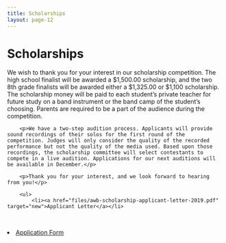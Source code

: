 ```yaml
---
title: Scholarships
layout: page-12
---
```


# Scholarships

<div class="row">
    <div class="col-md-8">
        <p>We wish to thank you for your interest in our scholarship competition. The high school finalist will be awarded a $1,500.00 scholarship, and the two 8th grade finalists will be awarded either a $1,325.00 or $1,100 scholarship. The scholarship money will be paid to each student’s private teacher for future study on a band instrument or the band camp of the student’s choosing. Parents are required to be a part of the audience during the competition.</p>

        <p>We have a two-step audition process. Applicants will provide sound recordings of their solos for the first round of the competition. Judges will only consider the quality of the recorded performance but not the quality of the media used. Based upon those recordings, the scholarship committee will select contestants to compete in a live audition. Applications for our next auditions will be available in December.</p>

        <p>Thank you for your interest, and we look forward to hearing from you!</p>

        <ul>
            <li><a href="files/awb-scholarship-applicant-letter-2019.pdf" target="new">Applicant Letter</a></li>
            <li><a href="files/awb-scholarship-application-form-2019.pdf" target="new">Application Form</a></li>
        </ul>
    </div>
</div>

